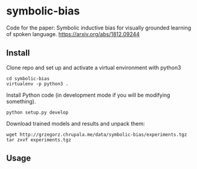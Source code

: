 # symbolic-bias
Code for the paper: Symbolic inductive bias for visually grounded learning of spoken language. https://arxiv.org/abs/1812.09244

## Install

Clone repo and set up and activate a virtual environment with python3

```
cd symbolic-bias
virtualenv -p python3 .
```
Install Python code (in development mode if you will be modifying something).

```
python setup.py develop
```

Download trained models and results and unpack them:

```
wget http://grzegorz.chrupala.me/data/symbolic-bias/experiments.tgz
tar zxvf experiments.tgz
```

## Usage
